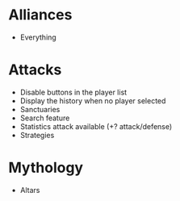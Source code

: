 # Alliances
* Everything

# Attacks
* Disable buttons in the player list
* Display the history when no player selected
* Sanctuaries
* Search feature
* Statistics attack available (+? attack/defense)
* Strategies

# Mythology
* Altars
